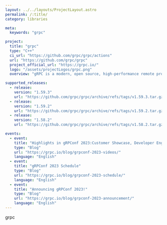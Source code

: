 ```yaml
---
layout: ../../layouts/ProjectLayout.astro
permalink: /:title/
category: libraries

meta:
  keywords: "grpc"

project:
  title: "grpc"
  type: "C++"
  ci_url: "https://github.com/grpc/grpc/actions"
  url: "https://github.com/grpc/grpc"
  project_official_url: "https://grpc.io/"
  logo: "/assets/projectLogos/grpc.png"
  overview: "gRPC is a modern, open source, high-performance remote procedure call (RPC) framework that can run anywhere. gRPC enables client and server applications to communicate transparently, and simplifies the building of connected systems."

supported_releases:
  - release:
    version: "1.59.3"
    url: "https://github.com/grpc/grpc/archive/refs/tags/v1.59.3.tar.gz"
  - release:
    version: "1.59.2"
    url: "https://github.com/grpc/grpc/archive/refs/tags/v1.59.2.tar.gz"
  - release:
    version: "1.58.2"
    url: "https://github.com/grpc/grpc/archive/refs/tags/v1.58.2.tar.gz"

events:
  - event:
    title: "Highlights in gRPConf 2023:Customer Showcase, Developer Engagement, Birds of Feathers Discussions and more."
    type: "Blog"
    url: "https://grpc.io/blog/grpconf-2023-videos/"
    language: "English"
  - event:
    title: "gRPConf 2023 Schedule"
    type: "Blog"
    url: "https://grpc.io/blog/grpconf-2023-schedule/"
    language: "English"
  - event:
    title: "Announcing gRPConf 2023!"
    type: "Blog"
    url: "https://grpc.io/blog/grpconf-2023-announcement/"
    language: "English"
---
```


<p>grpc</p>
